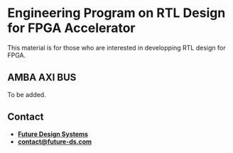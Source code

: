 # Engineering Program on RTL Design for FPGA Accelerator
This material is for those who are interested in developping RTL design for FPGA.

## AMBA AXI BUS
To be added.

## Contact
* <a href="http://www.future-ds.com" target="_blank">**Future Design Systems**</a>
* **[contact@future-ds.com](mailto:contact@future-ds.com)**
